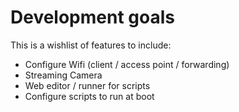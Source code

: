 # Development goals

This is a wishlist of features to include:

* Configure Wifi (client / access point / forwarding)
* Streaming Camera
* Web editor / runner for scripts
* Configure scripts to run at boot
